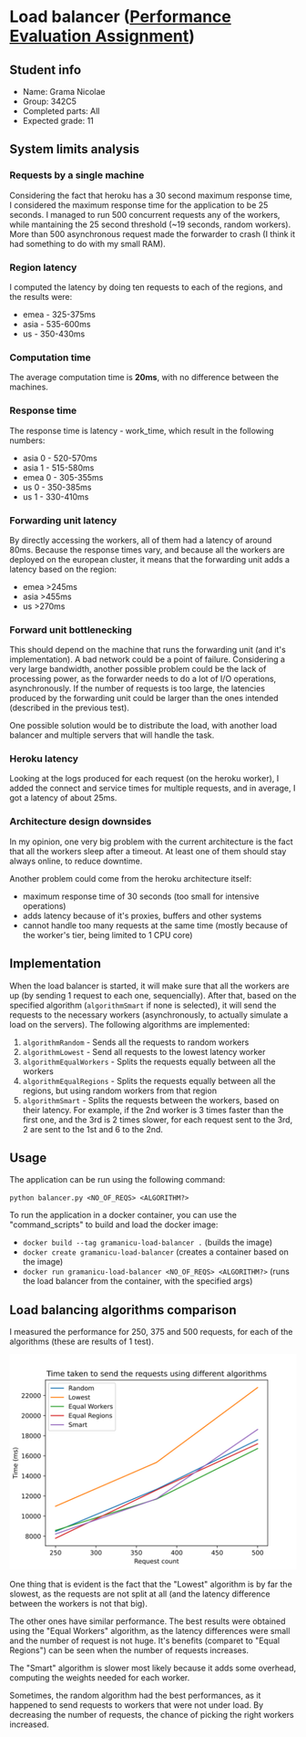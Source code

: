 # Load balancer ([Performance Evaluation Assignment](https://ocw.cs.pub.ro/courses/ep/teme/01))

## Student info

- Name: Grama Nicolae
- Group: 342C5
- Completed parts: All
- Expected grade: 11

## System limits analysis

### Requests by a single machine

Considering the fact that heroku has a 30 second maximum response time, I considered the maximum response time for the application to be 25 seconds. I managed to run 500 concurrent requests any of the workers, while mantaining the 25 second threshold (~19 seconds, random workers). More than 500 asynchronous request made the forwarder to crash (I think it had something to do with my small RAM).

### Region latency

I computed the latency by doing ten requests to each of the regions, and the results were:

- emea - 325-375ms
- asia - 535-600ms
- us - 350-430ms

### Computation time

The average computation time is __20ms__, with no difference between the machines.

### Response time

The response time is latency - work_time, which result in the following numbers:

- asia 0 - 520-570ms
- asia 1 - 515-580ms
- emea 0 - 305-355ms
- us 0 - 350-385ms
- us 1 - 330-410ms

### Forwarding unit latency

By directly accessing the workers, all of them had a latency of around 80ms. Because the response times vary, and because all the workers are deployed on the european cluster, it means that the forwarding unit adds a latency based on the region:

- emea >245ms
- asia >455ms
- us >270ms

### Forward unit bottlenecking

This should depend on the machine that runs the forwarding unit (and it's implementation). A bad network could be a point of failure. Considering a very large bandwidth, another possible problem could be the lack of processing power, as the forwarder needs to do a lot of I/O operations, asynchronously. If the number of requests is too large, the latencies produced by the forwarding unit could be larger than the ones intended (described in the previous test).

One possible solution would be to distribute the load, with another load balancer and multiple servers that will handle the task.

### Heroku latency

Looking at the logs produced for each request (on the heroku worker), I added the connect and service times for multiple requests, and in average, I got a latency of about 25ms.

### Architecture design downsides

In my opinion, one very big problem with the current architecture is the fact that all the workers sleep after a timeout. At least one of them should stay always online, to reduce downtime.

Another problem could come from the heroku architecture itself:

- maximum response time of 30 seconds (too small for intensive operations)
- adds latency because of it's proxies, buffers and other systems
- cannot handle too many requests at the same time (mostly because of the worker's tier, being limited to 1 CPU core)

## Implementation

When the load balancer is started, it will make sure that all the workers are up (by sending 1 request to each one, sequencially). After that, based on the specified algorithm (`algorithmSmart` if none is selected), it will send the requests to the necessary workers (asynchronously, to actually simulate a load on the servers). The following algorithms are implemented:

1. `algorithmRandom` - Sends all the requests to random workers
2. `algorithmLowest` - Send all requests to the lowest latency worker
3. `algorithmEqualWorkers` - Splits the requests equally between all the workers
4. `algorithmEqualRegions` - Splits the requests equally between all the regions, but using random workers from that region
5. `algorithmSmart` - Splits the requests between the workers, based on their latency. For example, if the 2nd worker is 3 times faster than the first one, and the 3rd is 2 times slower, for each request sent to the 3rd, 2 are sent to the 1st and 6 to the 2nd.

## Usage

The application can be run using the following command:

`python balancer.py <NO_OF_REQS> <ALGORITHM?>`

To run the application in a docker container, you can use the "command_scripts" to build and load the docker image:

- `docker build --tag gramanicu-load-balancer .` (builds the image)
- `docker create gramanicu-load-balancer` (creates a container based on the image)
- `docker run gramanicu-load-balancer <NO_OF_REQS> <ALGORITHM?>` (runs the load balancer from the container, with the specified args)

## Load balancing algorithms comparison

I measured the performance for 250, 375 and 500 requests, for each of the algorithms (these are results of 1 test).

![Full Graph](./graphics/full.svg "Full graph")

One thing that is evident is the fact that the "Lowest" algorithm is by far the slowest, as the requests are not split at all (and the latency difference between the workers is not that big).

The other ones have similar performance. The best results were obtained using the "Equal Workers" algorithm, as the latency differences were small and the
number of request is not huge. It's benefits (comparet to "Equal Regions") can be seen when the number of requests increases.

The "Smart" algorithm is slower most likely because it adds some overhead, computing the weights needed for each worker.

Sometimes, the random algorithm had the best performances, as it happened to send requests to workers that were not under load. By decreasing the number of requests, the chance of picking the right workers increased.
